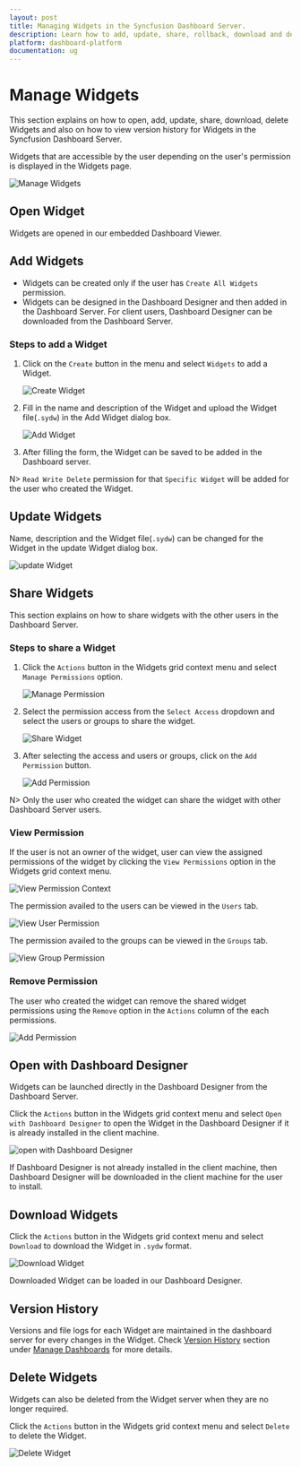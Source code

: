 ```yaml
---
layout: post
title: Managing Widgets in the Syncfusion Dashboard Server.
description: Learn how to add, update, share, rollback, download and delete Widgets in the Syncfusion Dashboard Server.
platform: dashboard-platform
documentation: ug
---
```


# Manage Widgets 

This section explains on how to open, add, update, share, download, delete Widgets and also on how to view version history for Widgets in the Syncfusion Dashboard Server.

Widgets that are accessible by the user depending on the user's permission is displayed in the Widgets page.

![Manage Widgets](images/manage-Widgets.png)

## Open Widget

Widgets are opened in our embedded Dashboard Viewer.

## Add Widgets

* Widgets can be created only if the user has `Create All Widgets` permission.
* Widgets can be designed in the Dashboard Designer and then added in the Dashboard Server. For client users, Dashboard Designer can be downloaded from the Dashboard Server.

### Steps to add a Widget

1. Click on the `Create` button in the menu and select `Widgets` to add a Widget.

	![Create Widget](images/create-Widget.png)

2. Fill in the name and description of the Widget and upload the Widget file(`.sydw`) in the Add Widget dialog box.

	![Add Widget](images/add-Widget.png)

3. After filling the form, the Widget can be saved to be added in the Dashboard server.

N> `Read Write Delete` permission for that `Specific Widget` will be added for the user who created the Widget.

## Update Widgets
Name, description and the Widget file(`.sydw`) can be changed for the Widget in the update Widget dialog box.

![update Widget](images/update-Widget.png)

## Share Widgets

This section explains on how to share widgets with the other users in the Dashboard Server. 

### Steps to share a Widget

1. Click the `Actions` button in the Widgets grid context menu and select `Manage Permissions` option.

	![Manage Permission](images/manage-permission-context-widget.png)

2. Select the permission access from the `Select Access` dropdown and select the users or groups to share the widget.
  
	![Share Widget](images/share-widget.png)
	
3. After selecting the access and users or groups, click on the `Add Permission` button.

	![Add Permission](images/add-permission-widget.png)
	
N> Only the user who created the widget can share the widget with other Dashboard Server users.

### View Permission

If the user is not an owner of the widget, user can view the assigned permissions of the widget by clicking the `View Permissions` option in the Widgets grid context menu.

![View Permission Context](images/view-permission-context-widget.png)

The permission availed to the users can be viewed in the `Users` tab.

![View User Permission](images/view-permission.png)

The permission availed to the groups can be viewed in the `Groups` tab.

![View Group Permission](images/view-permission-group.png)

### Remove Permission

The user who created the widget can remove the shared widget permissions using the `Remove` option in the `Actions` column of the each permissions.

![Add Permission](images/remove-permission-widget.png)


## Open with Dashboard Designer

Widgets can be launched directly in the Dashboard Designer from the Dashboard Server. 

Click the `Actions` button in the Widgets grid context menu and select `Open with Dashboard Designer` to open the Widget in the Dashboard Designer if it is already installed in the client machine.

![open with  Dashboard Designer](images/open-with-Widget.png)

If Dashboard Designer is not already installed in the client machine, then Dashboard Designer will be downloaded in the client machine for the user to install.

## Download Widgets

Click the `Actions` button in the Widgets grid context menu and select `Download` to download the Widget in `.sydw` format.

![Download Widget](images/download-Widget.png)

Downloaded Widget can be loaded in our Dashboard Designer.

## Version History

Versions and file logs for each Widget are maintained in the dashboard server for every changes in the Widget. Check [Version History](/en-us/dashboard-platform/dashboard-server/administration/manage-dashboards#version-history) section under [Manage Dashboards](/en-us/dashboard-platform/dashboard-server/administration/manage-dashboards) for more details.


## Delete Widgets
Widgets can also be deleted from the Widget server when they are no longer required.

Click the `Actions` button in the Widgets grid context menu and select `Delete` to delete the Widget.

![Delete Widget](images/delete-Widget.png)